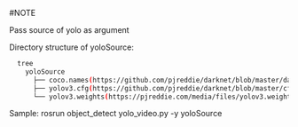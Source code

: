 
#NOTE

Pass source of yolo as argument

Directory structure of yoloSource:

```bash
  tree
    yoloSource
      ├── coco.names(https://github.com/pjreddie/darknet/blob/master/data/coco.names)
      ├── yolov3.cfg(https://github.com/pjreddie/darknet/blob/master/cfg/yolov3.cfg)
      └── yolov3.weights(https://pjreddie.com/media/files/yolov3.weights)

```

Sample: rosrun object_detect yolo_video.py -y yoloSource
